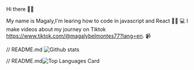 Hi there 👋🏻

My name is Magaly,I'm learing how to code in javascript and React 👩🏻‍ 💻  I make videos about my journey on Tiktok https://www.tiktok.com/@magalybelmontes77?lang=en. 📹 

// README.md
![Github stats](https://github-readme-stats.vercel.app/api?username=mbelmontes7&theme=React&show_icons=true&count_private=true)


// README.md![Top Languages Card](https://github-readme-stats.vercel.app/api/top-langs/?username=mbelmontes7)
